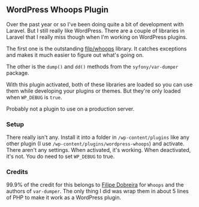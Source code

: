 ## WordPress Whoops Plugin

Over the past year or so I've been doing quite a bit of development with Laravel. But I still really like WordPress. There are a couple of libraries in Laravel that I really miss though when I'm working on WordPress plugins.  

The first one is the outstanding [filp/whoops](https://github.com/filp/whoops/) library. It catches exceptions and makes it much easier to figure out what's going on. 

The other is the `dump()` and `dd()` methods from the `syfony/var-dumper` package. 

With this plugin activated, both of these libraries are loaded so you can use them while developing your plugins or themes. But they're only loaded when `WP_DEBUG` is `true`.

Probably not a plugin to use on a production server. 

### Setup

There really isn't any. Install it into a folder in `/wp-content/plugins` like any other plugin (I use `/wp-content/plugins/wordpress-whoops`) and activate. There aren't any settings. When activated, it's working. When deactivated, it's not. You do need to set `WP_DEBUG` to true. 

### Credits

99.9% of the credit for this belongs to [Filipe Dobreira](https://github.com/filp) for `Whoops` and the authors of `var-dumper`.  The only thing I did was wrap them in about 5 lines of PHP to make it work as a WordPress plugin. 

